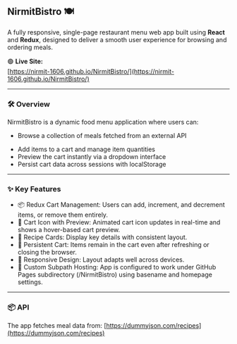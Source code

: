 ## NirmitBistro 🍽️

A fully responsive, single-page restaurant menu web app built using **React** and **Redux**, designed to deliver a smooth user experience for browsing and ordering meals. 

🟢 **Live Site:**  
[https://nirmit-1606.github.io/NirmitBistro/](https://nirmit-1606.github.io/NirmitBistro/)

---

### 🛠️ Overview

NirmitBistro is a dynamic food menu application where users can:

- Browse a collection of meals fetched from an external API
<!-- - View meal descriptions, calories, pricing, and dietary tags -->
- Add items to a cart and manage item quantities
- Preview the cart instantly via a dropdown interface
- Persist cart data across sessions with localStorage
<!-- - Deploy the entire application via GitHub Pages -->

---

### ✨ Key Features

- 📦 Redux Cart Management: Users can add, increment, and decrement items, or remove them entirely.
- 🛒 Cart Icon with Preview: Animated cart icon updates in real-time and shows a hover-based cart preview.
- 🍲 Recipe Cards: Display key details with consistent layout.
- 🔄 Persistent Cart: Items remain in the cart even after refreshing or closing the browser.
- 🎨 Responsive Design: Layout adapts well across devices.
- 📂 Custom Subpath Hosting: App is configured to work under GitHub Pages subdirectory (/NirmitBistro) using basename and homepage settings.

---

### 📦 API

The app fetches meal data from:
[https://dummyjson.com/recipes](https://dummyjson.com/recipes)